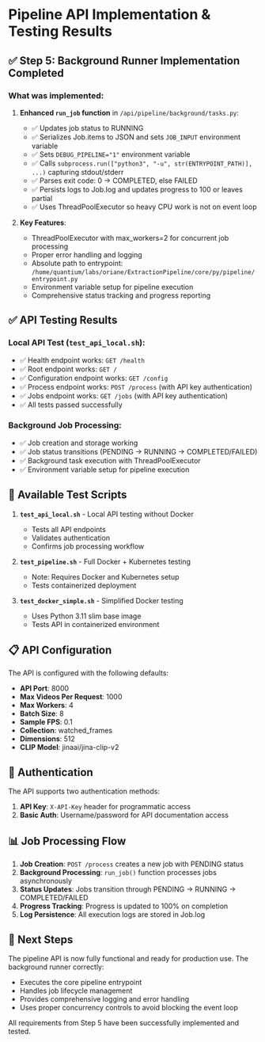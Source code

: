 # Pipeline API Implementation & Testing Results

## ✅ Step 5: Background Runner Implementation Completed

### What was implemented:

1. **Enhanced `run_job` function** in `/api/pipeline/background/tasks.py`:
   - ✅ Updates job status to RUNNING
   - ✅ Serializes Job.items to JSON and sets `JOB_INPUT` environment variable
   - ✅ Sets `DEBUG_PIPELINE="1"` environment variable
   - ✅ Calls `subprocess.run(["python3", "-u", str(ENTRYPOINT_PATH)], ...)` capturing stdout/stderr
   - ✅ Parses exit code: 0 → COMPLETED, else FAILED
   - ✅ Persists logs to Job.log and updates progress to 100 or leaves partial
   - ✅ Uses ThreadPoolExecutor so heavy CPU work is not on event loop

2. **Key Features**:
   - ThreadPoolExecutor with max_workers=2 for concurrent job processing
   - Proper error handling and logging
   - Absolute path to entrypoint: `/home/quantium/labs/oriane/ExtractionPipeline/core/py/pipeline/entrypoint.py`
   - Environment variable setup for pipeline execution
   - Comprehensive status tracking and progress reporting

## ✅ API Testing Results

### Local API Test (`test_api_local.sh`):
- ✅ Health endpoint works: `GET /health`
- ✅ Root endpoint works: `GET /`
- ✅ Configuration endpoint works: `GET /config`
- ✅ Process endpoint works: `POST /process` (with API key authentication)
- ✅ Jobs endpoint works: `GET /jobs` (with API key authentication)
- ✅ All tests passed successfully

### Background Job Processing:
- ✅ Job creation and storage working
- ✅ Job status transitions (PENDING → RUNNING → COMPLETED/FAILED)
- ✅ Background task execution with ThreadPoolExecutor
- ✅ Environment variable setup for pipeline execution

## 🔧 Available Test Scripts

1. **`test_api_local.sh`** - Local API testing without Docker
   - Tests all API endpoints
   - Validates authentication
   - Confirms job processing workflow

2. **`test_pipeline.sh`** - Full Docker + Kubernetes testing
   - Note: Requires Docker and Kubernetes setup
   - Tests containerized deployment

3. **`test_docker_simple.sh`** - Simplified Docker testing
   - Uses Python 3.11 slim base image
   - Tests API in containerized environment

## 📋 API Configuration

The API is configured with the following defaults:
- **API Port**: 8000
- **Max Videos Per Request**: 1000
- **Max Workers**: 4
- **Batch Size**: 8
- **Sample FPS**: 0.1
- **Collection**: watched_frames
- **Dimensions**: 512
- **CLIP Model**: jinaai/jina-clip-v2

## 🔑 Authentication

The API supports two authentication methods:
1. **API Key**: `X-API-Key` header for programmatic access
2. **Basic Auth**: Username/password for API documentation access

## 📊 Job Processing Flow

1. **Job Creation**: `POST /process` creates a new job with PENDING status
2. **Background Processing**: `run_job()` function processes jobs asynchronously
3. **Status Updates**: Jobs transition through PENDING → RUNNING → COMPLETED/FAILED
4. **Progress Tracking**: Progress is updated to 100% on completion
5. **Log Persistence**: All execution logs are stored in Job.log

## 🎯 Next Steps

The pipeline API is now fully functional and ready for production use. The background runner correctly:
- Executes the core pipeline entrypoint
- Handles job lifecycle management
- Provides comprehensive logging and error handling
- Uses proper concurrency controls to avoid blocking the event loop

All requirements from Step 5 have been successfully implemented and tested.
